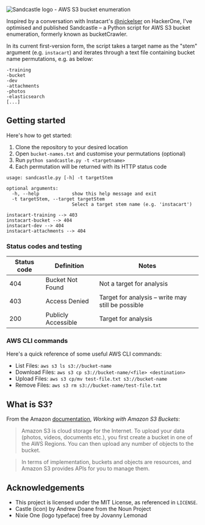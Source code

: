 ![Sandcastle logo - AWS S3 bucket enumeration](https://cloud.githubusercontent.com/assets/4115778/24827505/eab7322a-1c42-11e7-96f3-dbc772da5f10.png)

Inspired by a conversation with Instacart's [@nickelser](https://github.com/nickelser) on HackerOne, I've optimised and published Sandcastle – a Python script for AWS S3 bucket enumeration, formerly known as bucketCrawler.

In its current first-version form, the script takes a target name as the "stem" argument (e.g. `instacart`) and iterates through a text file containing bucket name permutations, e.g. as below:

```
-training
-bucket
-dev
-attachments
-photos
-elasticsearch
[...]
```
## Getting started
Here's how to get started:
1. Clone the repository to your desired location
2. Open `bucket-names.txt` and customise your permutations (optional)
3. Run `python sandcastle.py -t <targetname>`
4. Each permutation will be returned with its HTTP status code

```
usage: sandcastle.py [-h] -t targetStem

optional arguments:
  -h, --help            show this help message and exit
  -t targetStem, --target targetStem
                        Select a target stem name (e.g. 'instacart')
```

```
instacart-training --> 403
instacart-bucket --> 404
instacart-dev --> 404
instacart-attachments --> 404
```

### Status codes and testing

| Status code        | Definition           | Notes  |
| ------------- | ------------- | -----|
| 404      | Bucket Not Found | Not a target for analysis |
| 403      | Access Denied      |   Target for analysis – write may still be possible |
| 200 | Publicly Accessible      |    Target for analysis  |

### AWS CLI commands
Here's a quick reference of some useful AWS CLI commands:
* List Files: `aws s3 ls s3://bucket-name`
* Download Files: `aws s3 cp s3://bucket-name/<file> <destination>`
* Upload Files: `aws s3 cp/mv test-file.txt s3://bucket-name`
* Remove Files: `aws s3 rm s3://bucket-name/test-file.txt`

## What is S3?
From the Amazon [documentation](http://docs.aws.amazon.com/AmazonS3/latest/dev/UsingBucket.html), *Working with Amazon S3 Buckets*:
> Amazon S3 is cloud storage for the Internet. To upload your data (photos, videos, documents etc.), you first create a bucket in one of the AWS Regions. You can then upload any number of objects to the bucket.

> In terms of implementation, buckets and objects are resources, and Amazon S3 provides APIs for you to manage them.

## Acknowledgements
* This project is licensed under the MIT License, as referenced in `LICENSE`.
* Castle (icon) by Andrew Doane from the Noun Project
* Nixie One (logo typeface) free by Jovanny Lemonad
